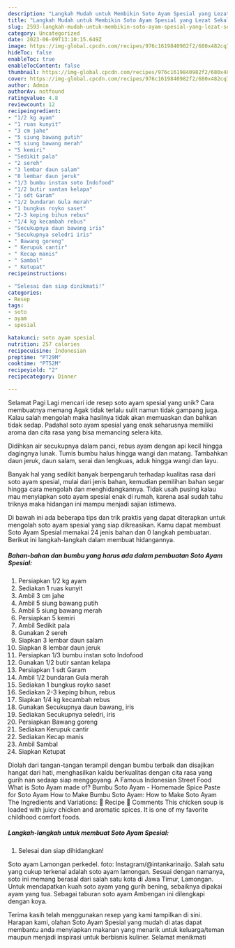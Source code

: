 ```yaml
---
description: "Langkah Mudah untuk Membikin Soto Ayam Spesial yang Lezat Sekali, Mengugah Selera"
title: "Langkah Mudah untuk Membikin Soto Ayam Spesial yang Lezat Sekali, Mengugah Selera"
slug: 2593-langkah-mudah-untuk-membikin-soto-ayam-spesial-yang-lezat-sekali-mengugah-selera
category: Uncategorized
date: 2023-06-09T13:10:15.649Z
image: https://img-global.cpcdn.com/recipes/976c1619840982f2/680x482cq70/soto-ayam-spesial-foto-resep-utama.jpg
hideToc: false
enableToc: true
enableTocContent: false
thumbnail: https://img-global.cpcdn.com/recipes/976c1619840982f2/680x482cq70/soto-ayam-spesial-foto-resep-utama.jpg
cover: https://img-global.cpcdn.com/recipes/976c1619840982f2/680x482cq70/soto-ayam-spesial-foto-resep-utama.jpg
author: Admin
authorAv: notfound
ratingvalue: 4.8
reviewcount: 12
recipeingredient:
- "1/2 kg ayam"
- "1 ruas kunyit"
- "3 cm jahe"
- "5 siung bawang putih"
- "5 siung bawang merah"
- "5 kemiri"
- "Sedikit pala"
- "2 sereh"
- "3 lembar daun salam"
- "8 lembar daun jeruk"
- "1/3 bumbu instan soto Indofood"
- "1/2 butir santan kelapa"
- "1 sdt Garam"
- "1/2 bundaran Gula merah"
- "1 bungkus royko saset"
- "2-3 keping bihun rebus"
- "1/4 kg kecambah rebus"
- "Secukupnya daun bawang iris"
- "Secukupnya seledri iris"
- " Bawang goreng"
- " Kerupuk cantir"
- " Kecap manis"
- " Sambal"
- " Ketupat"
recipeinstructions:

- "Selesai dan siap dinikmati!"
categories:
- Resep
tags:
- soto
- ayam
- spesial

katakunci: soto ayam spesial 
nutrition: 257 calories
recipecuisine: Indonesian
preptime: "PT29M"
cooktime: "PT52M"
recipeyield: "2"
recipecategory: Dinner

---
```



Selamat Pagi Lagi mencari ide resep soto ayam spesial yang unik? Cara membuatnya memang Agak tidak terlalu sulit namun tidak gampang juga. Kalau salah mengolah maka hasilnya tidak akan memuaskan dan bahkan tidak sedap. Padahal soto ayam spesial yang enak seharusnya memiliki aroma dan cita rasa yang bisa memancing selera kita.


Didihkan air secukupnya dalam panci, rebus ayam dengan api kecil hingga dagingnya lunak. Tumis bumbu halus hingga wangi dan matang. Tambahkan daun jeruk, daun salam, serai dan lengkuas, aduk hingga wangi dan layu.

Banyak hal yang sedikit banyak berpengaruh terhadap kualitas rasa dari soto ayam spesial, mulai dari jenis bahan, kemudian pemilihan bahan segar hingga cara mengolah dan menghidangkannya. Tidak usah pusing kalau mau menyiapkan soto ayam spesial enak di rumah, karena asal sudah tahu triknya maka hidangan ini mampu menjadi sajian istimewa.


Di bawah ini ada beberapa tips dan trik praktis yang dapat diterapkan untuk mengolah soto ayam spesial yang siap dikreasikan. Kamu dapat membuat Soto Ayam Spesial memakai 24 jenis bahan dan 0 langkah pembuatan. Berikut ini langkah-langkah dalam membuat hidangannya.

<!--inarticleads1-->

##### Bahan-bahan dan bumbu yang harus ada dalam pembuatan Soto Ayam Spesial:

1. Persiapkan 1/2 kg ayam
1. Sediakan 1 ruas kunyit
1. Ambil 3 cm jahe
1. Ambil 5 siung bawang putih
1. Ambil 5 siung bawang merah
1. Persiapkan 5 kemiri
1. Ambil Sedikit pala
1. Gunakan 2 sereh
1. Siapkan 3 lembar daun salam
1. Siapkan 8 lembar daun jeruk
1. Persiapkan 1/3 bumbu instan soto Indofood
1. Gunakan 1/2 butir santan kelapa
1. Persiapkan 1 sdt Garam
1. Ambil 1/2 bundaran Gula merah
1. Sediakan 1 bungkus royko saset
1. Sediakan 2-3 keping bihun, rebus
1. Siapkan 1/4 kg kecambah rebus
1. Gunakan Secukupnya daun bawang, iris
1. Sediakan Secukupnya seledri, iris
1. Persiapkan  Bawang goreng
1. Sediakan  Kerupuk cantir
1. Sediakan  Kecap manis
1. Ambil  Sambal
1. Siapkan  Ketupat


Diolah dari tangan-tangan terampil dengan bumbu terbaik dan disajikan hangat dari hati, menghasilkan kaldu berkualitas dengan cita rasa yang gurih nan sedaap siap menggoyang. A Famous Indonesian Street Food What is Soto Ayam made of? Bumbu Soto Ayam - Homemade Spice Paste for Soto Ayam How to Make Bumbu Soto Ayam: How to Make Soto Ayam The Ingredients and Variations: 📖 Recipe 💬 Comments This chicken soup is loaded with juicy chicken and aromatic spices. It is one of my favorite childhood comfort foods. 

<!--inarticleads2-->

##### Langkah-langkah untuk membuat Soto Ayam Spesial:


1. Selesai dan siap dihidangkan!

Soto ayam Lamongan perkedel. foto: Instagram/@intankarinaijo. Salah satu yang cukup terkenal adalah soto ayam lamongan. Sesuai dengan namanya, soto ini memang berasal dari salah satu kota di Jawa Timur, Lamongan. Untuk mendapatkan kuah soto ayam yang gurih bening, sebaiknya dipakai ayam yang tua. Sebagai taburan soto ayam Ambengan ini dilengkapi dengan koya. 

Terima kasih telah menggunakan resep yang kami tampilkan di sini. Harapan kami, olahan Soto Ayam Spesial yang mudah di atas dapat membantu anda menyiapkan makanan yang menarik untuk keluarga/teman maupun menjadi inspirasi untuk berbisnis kuliner. Selamat menikmati
